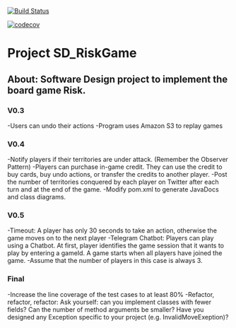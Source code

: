 [![Build Status](https://travis-ci.com/uroosa04/SD_RiskGame.svg?branch=master)](https://travis-ci.com/uroosa04/SD_RiskGame)

[![codecov](https://codecov.io/gh/uroosa04/SD_RiskGame/branch/master/graph/badge.svg)](https://codecov.io/gh/uroosa04/SD_RiskGame)

# Project SD_RiskGame

## About: Software Design project to implement the board game Risk.

### V0.3
-Users can undo their actions
-Program uses Amazon S3 to replay games

### V0.4
-Notify players if their territories are under attack. (Remember the Observer Pattern)
-Players can purchase in-game credit. They can use the credit to buy cards, buy undo actions, or transfer the credits to another player.
-Post the number of territories conquered by each player on Twitter after each turn and at the end of the game. 
-Modify pom.xml to generate JavaDocs and class diagrams.

### V0.5
-Timeout: A player has only 30 seconds to take an action, otherwise the game moves on to the next player
-Telegram Chatbot: Players can play using a Chatbot. At first, player identifies the game session that it wants to play by entering a gameId. A game starts when all players have joined the game. -Assume that the number of players in this case is always 3.

### Final
-Increase the line coverage of the test cases to at least 80% 
-Refactor, refactor, refactor: Ask yourself:  can you implement classes with fewer fields? Can the number of method arguments be smaller? Have you designed any Exception specific to your project (e.g. InvalidMoveExeption)?

